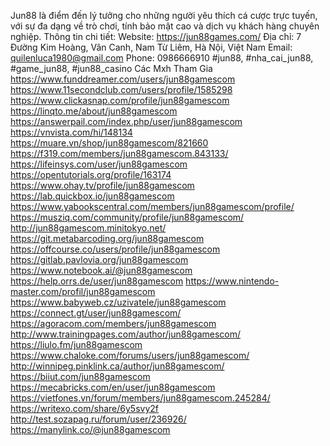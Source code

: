 Jun88 là điểm đến lý tưởng cho những người yêu thích cá cược trực tuyến, với sự đa dạng về trò chơi, tính bảo mật cao và dịch vụ khách hàng chuyên nghiệp.
Thông tin chi tiết:
Website: https://jun88games.com/
Địa chỉ: 7 Đường Kim Hoàng, Vân Canh, Nam Từ Liêm, Hà Nội, Việt Nam
Email: quilenluca1980@gmail.com
Phone: 0986666910
#jun88, #nha_cai_jun88, #game_jun88, #jun88_casino
Các Mxh Tham Gia 
https://www.funddreamer.com/users/jun88gamescom
https://www.11secondclub.com/users/profile/1585298
https://www.clickasnap.com/profile/jun88gamescom
https://linqto.me/about/jun88gamescom
https://answerpail.com/index.php/user/jun88gamescom
https://vnvista.com/hi/148134
https://muare.vn/shop/jun88gamescom/821660
https://f319.com/members/jun88gamescom.843133/
https://lifeinsys.com/user/jun88gamescom
https://opentutorials.org/profile/163174
https://www.ohay.tv/profile/jun88gamescom
https://lab.quickbox.io/jun88gamescom
https://www.yabookscentral.com/members/jun88gamescom/profile/
https://musziq.com/community/profile/jun88gamescom/
http://jun88gamescom.minitokyo.net/
https://git.metabarcoding.org/jun88gamescom
https://offcourse.co/users/profile/jun88gamescom
https://gitlab.pavlovia.org/jun88gamescom
https://www.notebook.ai/@jun88gamescom
https://help.orrs.de/user/jun88gamescom
https://www.nintendo-master.com/profil/jun88gamescom
https://www.babyweb.cz/uzivatele/jun88gamescom
https://connect.gt/user/jun88gamescom/
https://agoracom.com/members/jun88gamescom
http://www.trainingpages.com/author/jun88gamescom/
https://liulo.fm/jun88gamescom
https://www.chaloke.com/forums/users/jun88gamescom/
http://winnipeg.pinklink.ca/author/jun88gamescom/
https://biiut.com/jun88gamescom
https://mecabricks.com/en/user/jun88gamescom
https://vietfones.vn/forum/members/jun88gamescom.245284/
https://writexo.com/share/6y5svy2f
http://test.sozapag.ru/forum/user/236926/
https://manylink.co/@jun88gamescom
